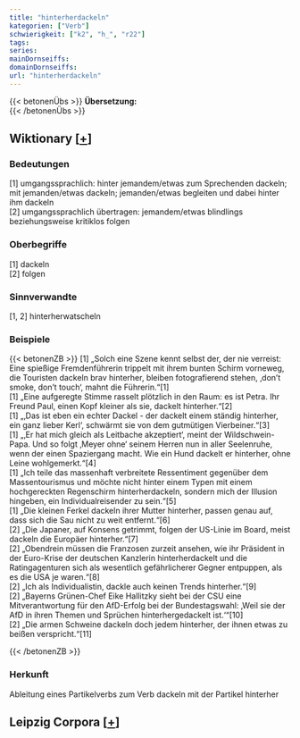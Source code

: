 ```yaml
---
title: "hinterherdackeln"
kategorien: ["Verb"]
schwierigkeit: ["k2", "h_", "r22"]
tags:
series:
mainDornseiffs:
domainDornseiffs:
url: "hinterherdackeln"
---
```


{{< betonenÜbs >}}
**Übersetzung:**  
{{< /betonenÜbs >}}

## Wiktionary [[+](https://de.wiktionary.org/wiki/hinterherdackeln)]

### Bedeutungen
[1] umgangssprachlich: hinter jemandem/etwas zum Sprechenden dackeln; mit jemanden/etwas dackeln; jemanden/etwas begleiten und dabei hinter ihm dackeln  
[2] umgangssprachlich übertragen: jemandem/etwas blindlings beziehungsweise kritiklos folgen  

### Oberbegriffe
[1] dackeln  
[2] folgen  

### Sinnverwandte
[1, 2] hinterherwatscheln  

### Beispiele
{{< betonenZB >}}
[1] „Solch eine Szene kennt selbst der, der nie verreist: Eine spießige Fremdenführerin trippelt mit ihrem bunten Schirm vorneweg, die Touristen dackeln brav hinterher, bleiben fotografierend stehen, ‚don’t smoke, don’t touch‘, mahnt die Führerin.“[1]  
[1] „Eine aufgeregte Stimme rasselt plötzlich in den Raum: es ist Petra. Ihr Freund Paul, einen Kopf kleiner als sie, dackelt hinterher.“[2]  
[1] „‚Das ist eben ein echter Dackel - der dackelt einem ständig hinterher, ein ganz lieber Kerl‘, schwärmt sie von dem gutmütigen Vierbeiner.“[3]  
[1] „‚Er hat mich gleich als Leitbache akzeptiert‘, meint der Wildschwein-Papa. Und so folgt ‚Meyer ohne‘ seinem Herren nun in aller Seelenruhe, wenn der einen Spaziergang macht. Wie ein Hund dackelt er hinterher, ohne Leine wohlgemerkt.“[4]  
[1] „Ich teile das massenhaft verbreitete Ressentiment gegenüber dem Massentourismus und möchte nicht hinter einem Typen mit einem hochgereckten Regenschirm hinterherdackeln, sondern mich der Illusion hingeben, ein Individualreisender zu sein.“[5]  
[1] „Die kleinen Ferkel dackeln ihrer Mutter hinterher, passen genau auf, dass sich die Sau nicht zu weit entfernt.“[6]  
[2] „Die Japaner, auf Konsens getrimmt, folgen der US-Linie im Board, meist dackeln die Europäer hinterher.“[7]  
[2] „Obendrein müssen die Franzosen zurzeit ansehen, wie ihr Präsident in der Euro-Krise der deutschen Kanzlerin hinterherdackelt und die Ratingagenturen sich als wesentlich gefährlicherer Gegner entpuppen, als es die USA je waren.“[8]  
[2] „Ich als Individualistin, dackle auch keinen Trends hinterher.“[9]  
[2] „Bayerns Grünen-Chef Eike Hallitzky sieht bei der CSU eine Mitverantwortung für den AfD-Erfolg bei der Bundestagswahl: ‚Weil sie der AfD in ihren Themen und Sprüchen hinterhergedackelt ist.‘“[10]  
[2] „Die armen Schweine dackeln doch jedem hinterher, der ihnen etwas zu beißen verspricht.“[11]  

{{< /betonenZB >}}
### Herkunft
Ableitung eines Partikelverbs zum Verb dackeln mit der Partikel hinterher  


## Leipzig Corpora [[+](https://corpora.uni-leipzig.de/en/res?word=hinterherdackeln&corpusId=deu_newscrawl-public_2018)]

